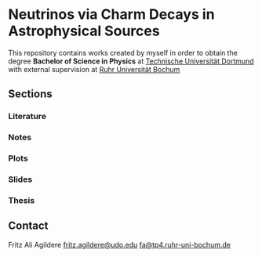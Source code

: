 # Neutrinos via Charm Decays in Astrophysical Sources

This repository contains works created by myself in order to obtain the degree **Bachelor of Science in Physics**
at [Technische Universität Dortmund](https://app.physik.tu-dortmund.de/en/) with external supervision at [Ruhr Universität Bochum](http://www.tp4.ruhr-uni-bochum.de/)

## Sections

### Literature

### Notes

### Plots

### Slides

### Thesis

## Contact

Fritz Ali Agildere
[fritz.agildere@udo.edu](mailto:fritz.agildere@udo.edu)
[fa@tp4.ruhr-uni-bochum.de](mailto:fa@tp4.ruhr-uni-bochum.de)
